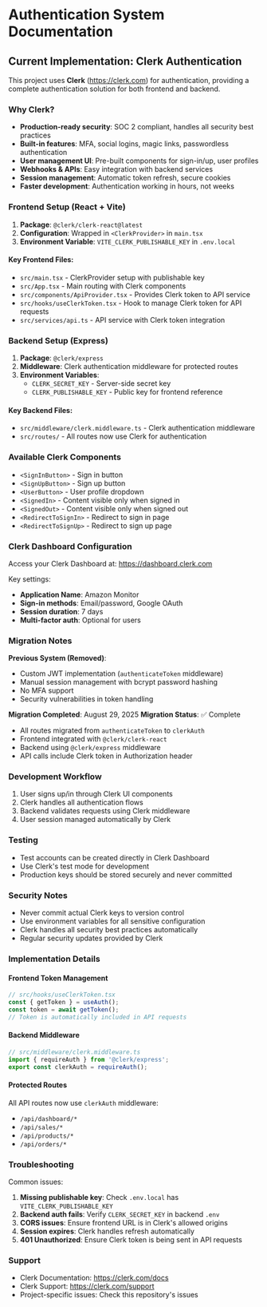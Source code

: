 # Authentication System Documentation

## Current Implementation: Clerk Authentication

This project uses **Clerk** (https://clerk.com) for authentication, providing a complete authentication solution for both frontend and backend.

### Why Clerk?

- **Production-ready security**: SOC 2 compliant, handles all security best practices
- **Built-in features**: MFA, social logins, magic links, passwordless authentication
- **User management UI**: Pre-built components for sign-in/up, user profiles
- **Webhooks & APIs**: Easy integration with backend services
- **Session management**: Automatic token refresh, secure cookies
- **Faster development**: Authentication working in hours, not weeks

### Frontend Setup (React + Vite)

1. **Package**: `@clerk/clerk-react@latest`
2. **Configuration**: Wrapped in `<ClerkProvider>` in `main.tsx`
3. **Environment Variable**: `VITE_CLERK_PUBLISHABLE_KEY` in `.env.local`

#### Key Frontend Files:
- `src/main.tsx` - ClerkProvider setup with publishable key
- `src/App.tsx` - Main routing with Clerk components
- `src/components/ApiProvider.tsx` - Provides Clerk token to API service
- `src/hooks/useClerkToken.tsx` - Hook to manage Clerk token for API requests
- `src/services/api.ts` - API service with Clerk token integration

### Backend Setup (Express)

1. **Package**: `@clerk/express`
2. **Middleware**: Clerk authentication middleware for protected routes
3. **Environment Variables**: 
   - `CLERK_SECRET_KEY` - Server-side secret key
   - `CLERK_PUBLISHABLE_KEY` - Public key for frontend reference

#### Key Backend Files:
- `src/middleware/clerk.middleware.ts` - Clerk authentication middleware
- `src/routes/` - All routes now use Clerk for authentication

### Available Clerk Components

- `<SignInButton>` - Sign in button
- `<SignUpButton>` - Sign up button
- `<UserButton>` - User profile dropdown
- `<SignedIn>` - Content visible only when signed in
- `<SignedOut>` - Content visible only when signed out
- `<RedirectToSignIn>` - Redirect to sign in page
- `<RedirectToSignUp>` - Redirect to sign up page

### Clerk Dashboard Configuration

Access your Clerk Dashboard at: https://dashboard.clerk.com

Key settings:
- **Application Name**: Amazon Monitor
- **Sign-in methods**: Email/password, Google OAuth
- **Session duration**: 7 days
- **Multi-factor auth**: Optional for users

### Migration Notes

**Previous System (Removed)**:
- Custom JWT implementation (`authenticateToken` middleware)
- Manual session management with bcrypt password hashing
- No MFA support
- Security vulnerabilities in token handling

**Migration Completed**: August 29, 2025
**Migration Status**: ✅ Complete
- All routes migrated from `authenticateToken` to `clerkAuth`
- Frontend integrated with `@clerk/clerk-react`
- Backend using `@clerk/express` middleware
- API calls include Clerk token in Authorization header

### Development Workflow

1. User signs up/in through Clerk UI components
2. Clerk handles all authentication flows
3. Backend validates requests using Clerk middleware
4. User session managed automatically by Clerk

### Testing

- Test accounts can be created directly in Clerk Dashboard
- Use Clerk's test mode for development
- Production keys should be stored securely and never committed

### Security Notes

- Never commit actual Clerk keys to version control
- Use environment variables for all sensitive configuration
- Clerk handles all security best practices automatically
- Regular security updates provided by Clerk

### Implementation Details

#### Frontend Token Management
```typescript
// src/hooks/useClerkToken.tsx
const { getToken } = useAuth();
const token = await getToken();
// Token is automatically included in API requests
```

#### Backend Middleware
```typescript
// src/middleware/clerk.middleware.ts
import { requireAuth } from '@clerk/express';
export const clerkAuth = requireAuth();
```

#### Protected Routes
All API routes now use `clerkAuth` middleware:
- `/api/dashboard/*`
- `/api/sales/*`
- `/api/products/*`
- `/api/orders/*`

### Troubleshooting

Common issues:
1. **Missing publishable key**: Check `.env.local` has `VITE_CLERK_PUBLISHABLE_KEY`
2. **Backend auth fails**: Verify `CLERK_SECRET_KEY` in backend `.env`
3. **CORS issues**: Ensure frontend URL is in Clerk's allowed origins
4. **Session expires**: Clerk handles refresh automatically
5. **401 Unauthorized**: Ensure Clerk token is being sent in API requests

### Support

- Clerk Documentation: https://clerk.com/docs
- Clerk Support: https://clerk.com/support
- Project-specific issues: Check this repository's issues